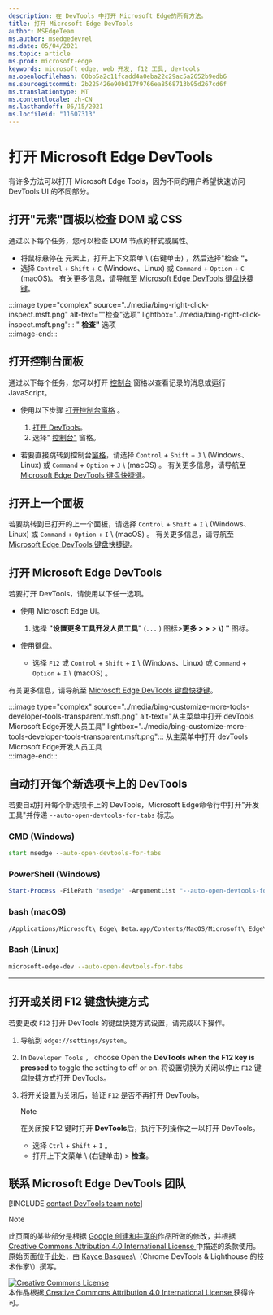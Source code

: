 ```yaml
---
description: 在 DevTools 中打开 Microsoft Edge的所有方法。
title: 打开 Microsoft Edge DevTools
author: MSEdgeTeam
ms.author: msedgedevrel
ms.date: 05/04/2021
ms.topic: article
ms.prod: microsoft-edge
keywords: microsoft edge, web 开发, f12 工具, devtools
ms.openlocfilehash: 00bb5a2c11fcadd4a0eba22c29ac5a2652b9edb6
ms.sourcegitcommit: 2b225426e90b017f9766ea8568713b95d267cd6f
ms.translationtype: MT
ms.contentlocale: zh-CN
ms.lasthandoff: 06/15/2021
ms.locfileid: "11607313"
---
```

<!-- Copyright Kayce Basques 

   Licensed under the Apache License, Version 2.0 (the "License");
   you may not use this file except in compliance with the License.
   You may obtain a copy of the License at

       https://www.apache.org/licenses/LICENSE-2.0

   Unless required by applicable law or agreed to in writing, software
   distributed under the License is distributed on an "AS IS" BASIS,
   WITHOUT WARRANTIES OR CONDITIONS OF ANY KIND, either express or implied.
   See the License for the specific language governing permissions and
   limitations under the License. -->
# <a name="open-microsoft-edge-devtools"></a>打开 Microsoft Edge DevTools  

有许多方法可以打开 Microsoft Edge Tools，因为不同的用户希望快速访问 DevTools UI 的不同部分。  

## <a name="open-the-elements-panel-to-inspect-the-dom-or-css"></a>打开"元素"面板以检查 DOM 或 CSS  

通过以下每个任务，您可以检查 DOM 节点的样式或属性。

*   将鼠标悬停在 元素上，打开上下文菜单 \ (右键单击\) ，然后选择"检查 **"。**  
*   选择 `Control` + `Shift` + `C` \(Windows、Linux\) 或 `Command` + `Option` + `C` \(macOS\)。  有关更多信息，请导航至 [Microsoft Edge DevTools 键盘快捷键][DevtoolsShortcutsIndex]。  

:::image type="complex" source="../media/bing-right-click-inspect.msft.png" alt-text=""检查"选项" lightbox="../media/bing-right-click-inspect.msft.png":::
   " **检查"** 选项  
:::image-end:::  

<!--Navigate to [Get Started With Viewing And Changing CSS][GetStartedCSS].  -->  

## <a name="open-the-console-panel"></a>打开控制台面板  

通过以下每个任务，您可以打开 [控制台][DevtoolsConsoleIndex] 窗格以查看记录的消息或运行 JavaScript。  

*   使用以下步骤 [打开控制台窗格][DevtoolsConsoleIndex] 。  
    
    1.  [打开 DevTools](#open-microsoft-edge-devtools)。  
    1.  选择" [控制台"][DevtoolsConsoleIndex] 窗格。  

*   若要直接跳转到控制台[窗格][DevtoolsConsoleIndex]，请选择 `Control` + `Shift` + `J` \ (Windows、Linux\) 或 `Command` + `Option` + `J` \ (macOS\) 。  有关更多信息，请导航至 [Microsoft Edge DevTools 键盘快捷键][DevtoolsShortcutsIndex]。  

<!--Navigate to [Get Started With The Console][ConsoleGetStarted].  -->

## <a name="open-the-previous-panel"></a>打开上一个面板  

若要跳转到已打开的上一个面板，请选择 `Control` + `Shift` + `I` \ (Windows、Linux\) 或 `Command` + `Option` + `I` \ (macOS\) 。  有关更多信息，请导航至 [Microsoft Edge DevTools 键盘快捷键][DevtoolsShortcutsIndex]。  

## <a name="open-microsoft-edge-devtools"></a>打开 Microsoft Edge DevTools  

若要打开 DevTools，请使用以下任一选项。  

*   使用 Microsoft Edge UI。  
    
    1.  选择 **"设置更多工具开发人员工具**" (`...` \) 图标>**更多 \> \>**  >   **\\) "** 图标。  
    
*   使用键盘。  
    *   选择 `F12` 或 `Control` + `Shift` + `I` \ (Windows、Linux\) 或 `Command` + `Option` + `I` \ (macOS\) 。  

有关更多信息，请导航至 [Microsoft Edge DevTools 键盘快捷键][DevtoolsShortcutsIndex]。  

:::image type="complex" source="../media/bing-customize-more-tools-developer-tools-transparent.msft.png" alt-text="从主菜单中打开 devTools Microsoft Edge开发人员工具" lightbox="../media/bing-customize-more-tools-developer-tools-transparent.msft.png":::
   从主菜单中打开 devTools Microsoft Edge开发人员工具  
:::image-end:::  

## <a name="auto-open-devtools-on-every-new-tab"></a>自动打开每个新选项卡上的 DevTools  

若要自动打开每个新选项卡上的 DevTools，Microsoft Edge命令行中打开"开发工具"并传递 `--auto-open-devtools-for-tabs` 标志。  

### [<a name="cmd-windows"></a>CMD (Windows) ](#tab/cmd-Windows/)  

<a id="auto-open-devtools-command-line"></a>  

```cmd
start msedge --auto-open-devtools-for-tabs
```  

### [<a name="powershell-windows"></a>PowerShell (Windows) ](#tab/powershell-Windows/)  

<a id="auto-open-devtools-command-line"></a>  

```powershell
Start-Process -FilePath "msedge" -ArgumentList "--auto-open-devtools-for-tabs"
```  

### [<a name="bash-macos"></a>bash (macOS) ](#tab/bash-macos/)  

<a id="auto-open-devtools-command-line"></a>  

```bash
/Applications/Microsoft\ Edge\ Beta.app/Contents/MacOS/Microsoft\ Edge\ Beta --auto-open-devtools-for-tabs
```  

### [<a name="bash-linux"></a>Bash (Linux) ](#tab/bash-linux/)  

<a id="auto-open-devtools-command-line"></a>  

```bash
microsoft-edge-dev --auto-open-devtools-for-tabs
```  

* * *  

## <a name="toggle-the-f12-keyboard-shortcut-on-or-off"></a>打开或关闭 F12 键盘快捷方式  

若要更改 `F12` 打开 DevTools 的键盘快捷方式设置，请完成以下操作。  

1.  导航到 `edge://settings/system`。  
1.  In `Developer Tools` ， choose Open the **DevTools when the F12 key is pressed** to toggle the setting to off or on.  将设置切换为关闭以停止 `F12` 键盘快捷方式打开 DevTools。  
1.  将开关设置为关闭后，验证 `F12` 是否不再打开 DevTools。  
    
    > [!NOTE]
    > 在关闭按 F12 键时打开 **DevTools**后，执行下列操作之一以打开 DevTools。  
    > 
    > *   选择 `Ctrl` + `Shift` + `I` 。  
    > *   打开上下文菜单 \ (右键单击\) > **检查**。  
    
## <a name="getting-in-touch-with-the-microsoft-edge-devtools-team"></a>联系 Microsoft Edge DevTools 团队  

[!INCLUDE [contact DevTools team note](../includes/contact-devtools-team-note.md)]  

<!-- links -->  

[DevtoolsConsoleIndex]: ../console/index.md "控制台概述 | Microsoft Docs"  
[DevtoolsShortcutsIndex]: ../shortcuts/index.md "Microsoft Edge DevTools 键盘快捷方式 | Microsoft Docs"  

<!--[ConsoleGetStarted]: /microsoft-edge/devtools-guide-chromium/console/get-started ""  -->  
<!--[GetStartedCSS]: /microsoft-edge/devtools-guide-chromium/css "CSS"  -->

> [!NOTE]
> 此页面的某些部分是根据 [Google 创建和共享的][GoogleSitePolicies]作品所做的修改，并根据[ Creative Commons Attribution 4.0 International License ][CCA4IL]中描述的条款使用。  
> 原始页面位于[此处](https://developers.google.com/web/tools/chrome-devtools/open)，由 [Kayce Basques][KayceBasques]\（Chrome DevTools \& Lighthouse 的技术作家\）撰写。  

[![Creative Commons License][CCby4Image]][CCA4IL]  
本作品根据[ Creative Commons Attribution 4.0 International License ][CCA4IL]获得许可。  

[CCA4IL]: https://creativecommons.org/licenses/by/4.0  
[CCby4Image]: https://i.creativecommons.org/l/by/4.0/88x31.png  
[GoogleSitePolicies]: https://developers.google.com/terms/site-policies  
[KayceBasques]: https://developers.google.com/web/resources/contributors#kayce-basques  
